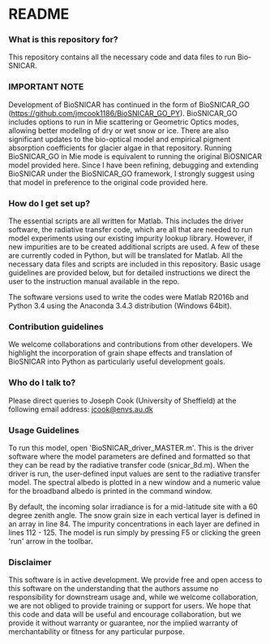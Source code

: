 # README #

### What is this repository for? ###

This repository contains all the necessary code and data files to run Bio-SNICAR.

### IMPORTANT NOTE ###

Development of BioSNICAR has continued in the form of BioSNICAR_GO (https://github.com/jmcook1186/BioSNICAR_GO_PY). BioSNICAR_GO includes options to run in Mie scattering or Geometric Optics modes, allowing better modellng of dry or wet snow or ice. There are also significant updates to the bio-optical model and empirical pigment absorption coefficients for glacier algae in that repository. Running BioSNICAR_GO in Mie mode is equivalent to running the original BiOSNICAR model provided here. Since I have been refining, debugging and extending BioSNICAR under the BioSNICAR_GO framework, I strongly suggest using that model in preference to the original code provided here.


### How do I get set up? ###

The essential scripts are all written for Matlab. This includes the driver software, the radiative transfer code, which are all that are needed to run model experiments using our existing impurity lookup library. However, if new impurities are to be created additional scripts are used. A few of these are currently coded in Python, but will be translated for Matlab. All the necessary data files and scripts are included in this repository. Basic usage guidelines are provided below, but for detailed instructions we direct the user to the instruction manual available in the repo.

The software versions used to write the codes were Matlab R2016b and Python 3.4 using the Anaconda 3.4.3 distribution (Windows 64bit). 


### Contribution guidelines ###

We welcome collaborations and contributions from other developers. We highlight the incorporation of grain shape effects and translation of BioSNICAR into Python as particularly useful development goals.

### Who do I talk to? ###

Please direct queries to Joseph Cook (University of Sheffield) at the following email address: jcook@envs.au.dk

### Usage Guidelines ###

To run this model, open 'BioSNICAR_driver_MASTER.m'. This is the driver software where the model parameters are defined and formatted so that they can be read by the radiative transfer code (snicar_8d.m). When the driver is run, the user-defined input values are sent to the radiative transfer model. The spectral albedo is plotted in a new window and a numeric value for the broadband albedo is printed in the command window.

By default, the incoming solar irradiance is for a mid-latitude site with a 60 degree zenith angle. The snow grain size in each vertical layer is defined in an array in line 84. The impurity concentrations in each layer are defined in lines 112 - 125. The model is run simply by pressing F5 or clicking the green 'run' arrow in the toolbar.

### Disclaimer ###

This software is in active development. We provide free and open access to this software on the understanding that the authors assume no responsibility for downstream usage and, while we welcome collaboration, we are not obliged to provide training or support for users. We hope that this code and data will be useful and encourage collaboration, but we provide it without warranty or guarantee, nor the implied warranty of merchantability or fitness for any particular purpose.
